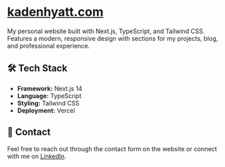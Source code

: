 # [kadenhyatt.com](https://kadenhyatt.com)

My personal website built with Next.js, TypeScript, and Tailwind CSS. Features a modern, responsive design with sections for my projects, blog, and professional experience.

## 🛠️ Tech Stack

- **Framework:** Next.js 14
- **Language:** TypeScript
- **Styling:** Tailwind CSS
- **Deployment:** Vercel

## 🤝 Contact

Feel free to reach out through the contact form on the website or connect with me on [LinkedIn](https://www.linkedin.com/in/kaden-hyatt/).